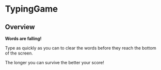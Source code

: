 # TypingGame

## Overview
**Words are falling!**

Type as quickly as you can to clear the words before they reach the bottom of the screen. 

The longer you can survive the better your score!
